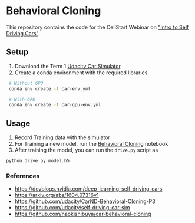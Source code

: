 # Behavioral Cloning

This repository contains the code for the CellStart Webinar on ["Intro to Self Driving Cars"](https://www.meetup.com/Disrupt-4-0/events/269057912/).

## Setup

1. Download the Term 1 [Udacity Car Simulator](https://github.com/udacity/self-driving-car-sim).
2. Create a conda environment with the required libraries.

```bash
 # Without GPU
 conda env create -f car-env.yml

 # With GPU
 conda env create -f car-gpu-env.yml
```

## Usage

1. Record Training data with the simulator
2. For Training a new model, run the [Behavioral Cloning](BehavioralCloning-Pytorch.ipynb) notebook
3. After training the model, you can run the `drive.py` script as

```bash
python drive.py model.h5
```

### References

- https://devblogs.nvidia.com/deep-learning-self-driving-cars
- https://arxiv.org/abs/1604.07316v1
- https://github.com/udacity/CarND-Behavioral-Cloning-P3
- https://github.com/udacity/self-driving-car-sim
- https://github.com/naokishibuya/car-behavioral-cloning
